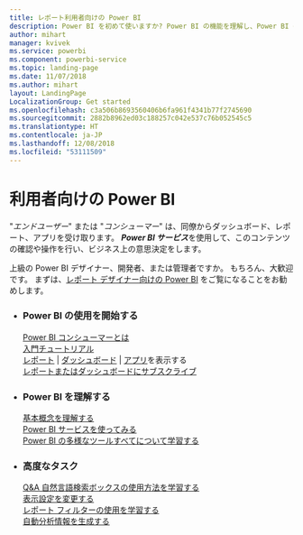 ```yaml
---
title: レポート利用者向けの Power BI
description: Power BI を初めて使いますか? Power BI の機能を理解し、Power BI のコンシューマーまたはエンド ユーザーとしてそれらを利用してできることを確認してください。
author: mihart
manager: kvivek
ms.service: powerbi
ms.component: powerbi-service
ms.topic: landing-page
ms.date: 11/07/2018
ms.author: mihart
layout: LandingPage
LocalizationGroup: Get started
ms.openlocfilehash: c3a506b8693560406b6fa961f4341b77f2745690
ms.sourcegitcommit: 2882b8962ed03c188257c042e537c76b052545c5
ms.translationtype: HT
ms.contentlocale: ja-JP
ms.lasthandoff: 12/08/2018
ms.locfileid: "53111509"
---
```

# <a name="power-bi-for-consumers"></a>利用者向けの Power BI
"*エンドユーザー*" または "*コンシューマー*" は、同僚からダッシュボード、レポート、アプリを受け取ります。 ***Power BI サービス***を使用して、このコンテンツの確認や操作を行い、ビジネス上の意思決定をします。

上級の Power BI デザイナー、開発者、または管理者ですか。 もちろん、大歓迎です。 まずは、[レポート デザイナー向けの Power BI](../power-bi-creator-landing.md) をご覧になることをお勧めします。

<ul class="panelContent cardsF"> 
              <li> 
                             <div class="cardSize"> 
                                           <div class="cardPadding"> 
                                                          <div class="card"> 
                                                                        <div class="cardText"> 
                                                                                      <h3>Power BI の使用を開始する</h3> 
                                                                                      <p></p>
                                                                                            <a href="end-user-consumer.md">Power BI コンシューマーとは</a><br/> 
                                                                                            <a href="../service-get-started.md">入門チュートリアル</a><br/>
<a href="end-user-report-open.md">レポート</a> | <a href="end-user-dashboard-open.md">ダッシュボード</a> | <a href="end-user-apps.md">アプリ</a>を表示する<br/> 
                                                                                            <!--<a href="end-user-collaborate.md">Collaborate</a><br/> -->
                                                                                            <a href="end-user-subscribe.md">レポートまたはダッシュボードにサブスクライブ</a><br/> 
                                                                        </div> 
                                                          </div> 
                                           </div> 
                             </div> 
              </li>
              <li> 
                             <div class="cardSize"> 
                                           <div class="cardPadding"> 
                                                          <div class="card"> 
                                                                        <div class="cardText"> 
                                                                                      <h3>Power BI を理解する</h3> 
                                                                                      <p></p>
                                                                                            <a href="end-user-basic-concepts.md">基本概念を理解する</a><br/>
                                                                                            <a href="end-user-experience.md">Power BI サービスを使ってみる</a><br/> 
                                                                                            <a href="../power-bi-overview.md">Power BI の多様なツールすべてについて学習する</a><br/> 
                                                                                            <!--<a href="end-user-faq.md">FAQ: Frequently Asked Questions</a> -->
                                                                        </div> 
                                                          </div> 
                                           </div> 
                             </div> 
              </li>
              <li> 
                             <div class="cardSize"> 
                                           <div class="cardPadding"> 
                                                          <div class="card"> 
                                                                        <div class="cardText"> 
                                                                                      <h3>高度なタスク</h3> 
                                                                                      <p></p>
                                                                                            <a href="end-user-q-and-a.md">Q&A 自然言語検索ボックスの使用方法を学習する</a><br/> 
                                                                                            <a href="end-user-focus.md">表示設定を変更する</a><br/> 
                                                                                            <a href="end-user-report-filter.md">レポート フィルターの使用を学習する</a><br> 
                                                                                            <a href="end-user-insights.md">自動分析情報を生成する</a><br/> 
                                                                        </div> 
                                                          </div> 
                                           </div> 
                             </div> 
              </li>
</ul>


